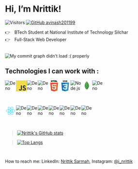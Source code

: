  # Hi, I’m Nrittik!
 
![Visitors](https://visitor-badge.glitch.me/badge?page_id=inrittik.visitor-badge) [![GitHub avinash201199](https://img.shields.io/github/followers/inrittik?label=follow&style=social)](https://github.com/avinash201199)&nbsp;
 
 👉&emsp;BTech Student at National Institute of Technology Silchar
 <br />
 👉&emsp;Full-Stack Web Developer
 
 <br />
 
 <img src="https://activity-graph.herokuapp.com/graph?username=inrittik&theme=react-dark&line=4722df&color=efefef&bg_color=2A2D32&custom_title=My%20Commit%20Graph%20&hide_border=true" alt="My commit graph didn't load :( properly"/>
 
 ## Technologies I can work with :
 
[<img align="left" alt="Deno" width="36px" src="https://isocpp.org/files/img/cpp_logo.png" />]()
[<img align="left" alt="Deno" width="36px" src="https://raw.githubusercontent.com/voodootikigod/logo.js/master/js.png" />]()
[<img align="left" alt="Deno" width="36px" src="https://seeklogo.com/images/T/typescript-logo-B29A3F462D-seeklogo.com.png" />]()
[<img align="left" alt="Deno" width="36px" src="https://seeklogo.com/images/J/java-logo-7F8B35BAB3-seeklogo.com.png" />]()
[<img align="left" alt="HTML5" width="36px" src="https://raw.githubusercontent.com/github/explore/80688e429a7d4ef2fca1e82350fe8e3517d3494d/topics/html/html.png" />]()
[<img align="left" alt="CSS3" width="36px" src="https://raw.githubusercontent.com/github/explore/80688e429a7d4ef2fca1e82350fe8e3517d3494d/topics/css/css.png" />]()
[<img align="left" alt="Node.js" width="36px" src="https://seeklogo.com/images/N/nodejs-logo-54107C5EDD-seeklogo.com.png" />]()
[<img align="left" alt="MongoDB" width="36px" src="https://github.com/resyfer/resyfer/blob/main/img/mongodb.svg" />]()
[<img align="left" alt="Deno" width="36px" src="https://seeklogo.com/images/E/express-js-logo-FA36FF1D3F-seeklogo.com.png" />]()

<br />
<br />
<br />
<br />

[<img align="left" alt="React" width="36px" src="https://raw.githubusercontent.com/github/explore/80688e429a7d4ef2fca1e82350fe8e3517d3494d/topics/react/react.png" />]()
[<img align="left" alt="Deno" width="36px" src="https://seeklogo.com/images/N/next-js-icon-logo-EE302D5DBD-seeklogo.com.png" />]()
[<img align="left" alt="Deno" width="36px" src="https://seeklogo.com/images/G/git-logo-CD8D6F1C09-seeklogo.com.png" />]()
[<img align="left" alt="Deno" width="36px" src="https://seeklogo.com/images/G/github-logo-9BBCA663A4-seeklogo.com.png" />]()
[<img align="left" alt="Deno" width="36px" src="https://seeklogo.com/images/P/python-logo-A32636CAA3-seeklogo.com.png" />]()
[<img align="left" alt="Deno" width="36px" src="https://seeklogo.com/images/R/redux-logo-9CA6836C12-seeklogo.com.png" />]()
[<img align="left" alt="Deno" width="36px" src="https://seeklogo.com/images/R/react-query-logo-1340EA4CE9-seeklogo.com.png" />]()
[<img align="left" alt="Deno" width="36px" src="https://seeklogo.com/images/R/redux-saga-logo-AE1FDBAECF-seeklogo.com.png" />]()

<br />
<br />
<br />
<br />


>[![Nrittik's GitHub stats](https://github-readme-stats.vercel.app/api?username=inrittik&show_icons=true&theme=vue-dark)](https://github.com/anuraghazra/github-readme-stats)


>[![Top Langs](https://github-readme-stats.vercel.app/api/top-langs/?username=inrittik&langs_count=10&theme=vue-dark&layout=compact)](https://github.com/anuraghazra/github-readme-stats)

<br />

 How to reach me: LinkedIn: [Nrittik Sarmah](https://www.linkedin.com/in/nrittik-sarmah-3746251bb/), Instagram: [@i_nrittik](https://www.instagram.com/i_nrittik/) 

<!---
inrittik/inrittik is a ✨ special ✨ repository because its `README.md` (this file) appears on your GitHub profile.
You can click the Preview link to take a look at your changes.
--->
